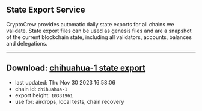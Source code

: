 ## State Export Service
CryptoCrew provides automatic daily state exports for all chains we validate. State export files can be used as genesis files and are a snapshot of the current blockchain state, including all validators, accounts, balances and delegations.

---
**Download: [chihuahua-1 state export](https://dl.ccvalidators.com/SERVICE/chihuahua/chihuahua-1_export_10331961.json)**
---

- last updated: Thu Nov 30 2023 16:58:06
- chain id: `chihuahua-1`
- export height: `10331961`
- use for: airdrops, local tests, chain recovery
